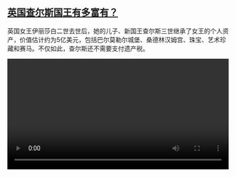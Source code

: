 <!--1664695024000-->
[英国查尔斯国王有多富有？](https://www.dw.com/zh/%E8%8B%B1%E5%9B%BD%E6%9F%A5%E5%B0%94%E6%96%AF%E5%9B%BD%E7%8E%8B%E6%9C%89%E5%A4%9A%E5%AF%8C%E6%9C%89%EF%BC%9F/a-63292725)
------

<p>英国女王伊丽莎白二世去世后，她的儿子、新国王查尔斯三世继承了女王的个人资产，价值估计约为5亿美元，包括巴尔莫勒尔城堡、桑德林汉姆宫、珠宝、艺术珍藏和赛马。不仅如此，查尔斯还不需要支付遗产税。</small></p><video src="https://tvdownloaddw-a.akamaihd.net/dwtv_video/flv/vdt_zh/2022/bchi220929_001_charlesiiinew_01r_AVC_1280x720.mp4" controls style="width:100%"></video>
